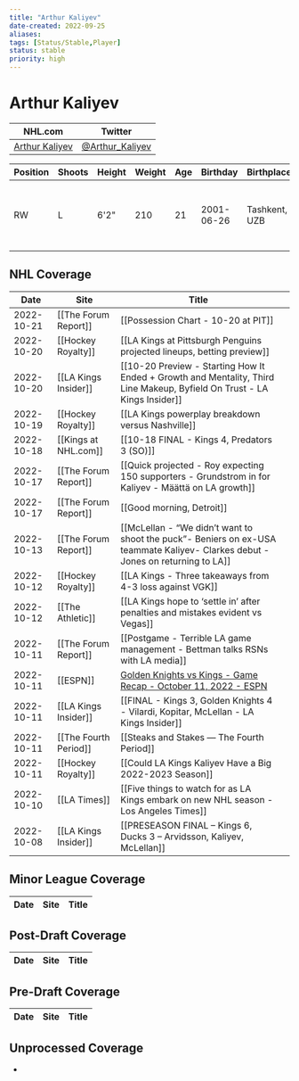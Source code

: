 ```yaml
---
title: "Arthur Kaliyev"
date-created: 2022-09-25
aliases: 
tags: [Status/Stable,Player]
status: stable
priority: high
---
```


# Arthur Kaliyev

NHL.com | Twitter
-|-
[Arthur Kaliyev](https://www.nhl.com/player/arthur-kaliyev-8481560) | [@Arthur_Kaliyev](https://twitter.com/Arthur_Kaliyev)

Position | Shoots | Height | Weight | Age | Birthday | Birthplace | Draft
-|-|-|-|-|-|-|-
RW | L | 6'2" | 210 | 21 | 2001-06-26 | Tashkent, UZB | 2019 LAK, 2nd rd, 2nd pk (33rd overall)


## NHL  Coverage
| Date       | Site                  | Title                                                                                                                          |     |
| ---------- | --------------------- | ------------------------------------------------------------------------------------------------------------------------------ | --- |
| 2022-10-21 | [[The Forum Report]] | [[Possession Chart - 10-20 at PIT]]                                                       |
| 2022-10-20 | [[Hockey Royalty]] | [[LA Kings at Pittsburgh Penguins projected lineups, betting preview]]                                                                                                        |
| 2022-10-20 | [[LA Kings Insider]] | [[10-20 Preview - Starting How It Ended + Growth and Mentality, Third Line Makeup, Byfield On Trust - LA Kings Insider]]                                                                                                                               |
| 2022-10-19 | [[Hockey Royalty]] | [[LA Kings powerplay breakdown versus Nashville]] |
| 2022-10-18 | [[Kings at NHL.com]] | [[10-18 FINAL - Kings 4, Predators 3 (SO)]]                                                                               |
| 2022-10-17 | [[The Forum Report]] | [[Quick projected - Roy expecting 150 supporters - Grundstrom in for Kaliyev - Määttä on LA growth]]                                                                                                                        |
| 2022-10-17 | [[The Forum Report]]  | [[Good morning, Detroit]]                                                                                                      |     |
| 2022-10-13 | [[The Forum Report]]  | [[McLellan - “We didn’t want to shoot the puck”- Beniers on ex-USA teammate Kaliyev- Clarkes debut -Jones on returning to LA]] |     |
| 2022-10-12 | [[Hockey Royalty]]    | [[LA Kings - Three takeaways from 4-3 loss against VGK]]                                                                       |     |
| 2022-10-12 | [[The Athletic]]      | [[LA Kings hope to ‘settle in’ after penalties and mistakes evident vs Vegas]]                                                 |     |
| 2022-10-11 | [[The Forum Report]]  | [[Postgame - Terrible LA game management - Bettman talks RSNs with LA media]]                                                  |     |
| 2022-10-11 | [[ESPN]]              | [Golden Knights vs Kings - Game Recap - October 11, 2022 - ESPN](https://www.espn.com/nhl/recap/_/gameId/401458592)            |     |
| 2022-10-11 | [[LA Kings Insider]]  | [[FINAL - Kings 3, Golden Knights 4 - Vilardi, Kopitar, McLellan - LA Kings Insider]]                                          |     |
| 2022-10-11 | [[The Fourth Period]] | [[Steaks and Stakes — The Fourth Period]]                                                                                      |     |
| 2022-10-11 | [[Hockey Royalty]]    | [[Could LA Kings Kaliyev Have a Big 2022-2023 Season]]                                                                         |     |
| 2022-10-10 | [[LA Times]]          | [[Five things to watch for as LA Kings embark on new NHL season - Los Angeles Times]]                                          |     |
| 2022-10-08 | [[LA Kings Insider]]  | [[PRESEASON FINAL – Kings 6, Ducks 3 – Arvidsson, Kaliyev, McLellan]]                                                          |     |

## Minor League Coverage
Date | Site |  Title
---|---|---


## Post-Draft Coverage
Date | Site |  Title
---|---|---


## Pre-Draft Coverage
Date | Site |  Title
---|---|---

## Unprocessed Coverage
- 
